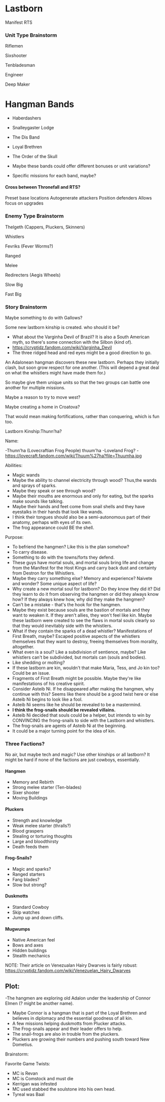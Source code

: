 # Lastborn
Manifest RTS


### Unit Type Brainstorm

Riflemen

Sixshooter

Tenbladesman

Engineer

Deep Maker

# Hangman Bands
- Haberdashers
- Snalleygaster Lodge
- The Dis Band
- Loyal Brethren
- The Order of the Skull

- Maybe these bands could offer different bonuses or unit variations?
- Specific missions for each band, maybe?

#### Cross between Thronefall and RTS?
Preset base locations
Autogenerate attackers
Position defenders
Allows focus on upgrades

### Enemy Type Brainstorm

Thelgeth (Cappers, Pluckers, Skinners)

Whistlers

Fevriks (Fever Worms?)

Ranged

Melee

Redirecters (Aegis Wheels)

Slow Big

Fast Big


### Story Brainstorm

Maybe something to do with Gallows?

Some new lastborn kinship is created. who should it be?
- What about the Varginha Devil of Brazil? It is also a South American myth, so there's some connection with the Silbon (kind of).
- https://cryptidz.fandom.com/wiki/Varginha_Devil
- The three ridged head and red eyes might be a good direction to go.

An Adalonean hangman discovers these new lastborn. Perhaps they initially clash, but soon grow respect for one another. (This will depend a great deal on what the whistlers might have made them for.)

So maybe give them unique units so that the two groups can battle one another for multiple missions.

Maybe a reason to try to move west?

Maybe creating a home in Croatova?

That would mean making fortifications, rather than conquering, which is fun too.



Lastborn Kinship:Thunn’ha?

Name:

-Thunn’ha (Lovecraftian Frog People) thuum'ha
-Loveland Frog?
-https://lovecraft.fandom.com/wiki/Thuum%27ha?file=Thuumha.jpg


Abilities:

- Magic wands
- Maybe the ability to channel electricity through wood? Thus,the wands and sprays of sparks.
- Maybe they speak or see through wood?
- Maybe their mouths are enormous and only for eating, but the sparks make sounds like talking.
- Maybe their hands and feet come from snail shells and they have eyestalks in their hands that look like wands.
- I think their tongues should also be a semi-autonomous part of their anatomy, perhaps with eyes of its own.
- The frog appearance could BE the shell.

Purpose:

- To befriend the hangmen? Like this is the plan somehow?
- To carry disease.
- Something to do with the towns/forts they defend.
- These guys have mortal souls, and mortal souls bring life and change from the Manifest for the Host Kings and carry back dust and certainty from Destron for the Whistlers.
- Maybe they carry something else? Memory and experience? Naivete and wonder? Some unique aspect of life?
- Why create a new mortal soul for lastborn? Do they know they did it? Did they learn to do it from observing the hangmen or did they always know how? If they always knew how, why did they make the hangmen?
- Can't be a mistake - that's the hook for the hangmen.
- Maybe they exist because souls are the bastion of mortals and they want to weaken it. If they aren't allies, they won't feel like kin. Maybe these lastborn were created to see the flaws in mortal souls clearly so that they would inevitably side with the whistlers.
- What if they contain the sparks of a dead whistler? Manifestations of First Breath, maybe? Escaped positive aspects of the whistlers themselves that they want to destroy, freeing themselves from morality, altogether.
- What even is a soul? Like a subdivision of sentience, maybe? Like whistlers can't be subdivided, but mortals can (souls and bodies).
- Like shedding or molting?
- If these lastborn are kin, wouldn't that make Maria, Tess, and Jo kin too? Could be an issue.
- Fragments of First Breath might be possible. Maybe they're like manifestations of his creative spirit.
- Consider Asteib Ni. If he disappeared after making the hangmen, why continue with this? Seems like there should be a good twist here or else Asteib Ni begins to look like a fool.
- Asteib Ni seems like he should be revealed to be a mastermind.
- **I think the frog-snails should be revealed villains.**
- Asteib Ni decided that souls could be a helper, but intends to win by CONVINCING the frong-snails to side with the Lastborn and whistlers.
- The frog-snails are agents of Asteib Ni at the beginning.
- It could be a major turning point for the idea of kin.

### Three Factions?
No air, but maybe tech and magic?
Use other kinships or all lastborn? It might be hard if none of the factions are just cowboys, essentially.

#### Hangmen
- Memory and Rebirth
- Strong melee starter (Ten-blades)
- Sixer shooter
- Moving Buildings

#### Pluckers
- Strength and knowledge
- Weak melee starter (thralls?)
- Blood graspers
- Stealing or torturing thoughts
- Large and bloodthirsty
- Death feeds them

#### Frog-Snails?
- Magic and sparks?
- Ranged starters
- Fang blades?
- Slow but strong?

#### Duskmotts
- Standard Cowboy
- Skip watches
- Jump up and down cliffs.

#### Mugwumps
- Native American feel
- Bows and axes
- Hidden buildings
- Stealth mechanics



NOTE: Their article on Venezualan Hairy Dwarves is fairly robust: https://cryptidz.fandom.com/wiki/Venezuelan_Hairy_Dwarves

## Plot:

-The hangmen are exploring old Adalon under the leadership of Connor Elmen (? might be another name).
- Maybe Connor is a hangman that is part of the Loyal Brethren and believes in diplomacy and the essential goodness of all kin.
- A few missions helping duskmotts from Plucker attacks.
- The Frog-snails appear and their leader offers to help.
- The snail-frogs are also in trouble from the pluckers.
- Pluckers are growing their numbers and pushing south toward New Dometius.

Brainstorm:

Favorite Game Twists:

- MC is Revan
- MC is Comstock and must die
- Kerrigan was infested
- MC used stabbed the soulstone into his own head.
- Tyreal was Baal
